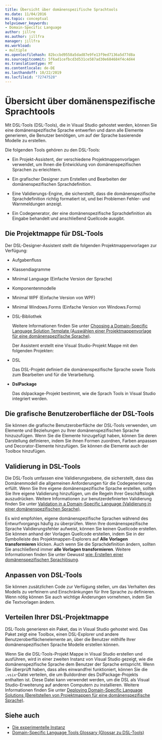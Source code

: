 ```yaml
---
title: Übersicht über domänenspezifische Sprachtools
ms.date: 11/04/2016
ms.topic: conceptual
helpviewer_keywords:
- Domain-Specific Language
author: jillre
ms.author: jillfra
manager: jillfra
ms.workload:
- multiple
ms.openlocfilehash: 82bccbd9558a5dad87e9fe13f9ed7136a5d77d8a
ms.sourcegitcommit: 5f6ad1cefbcd3d531ce587ad30e684684f4c4d44
ms.translationtype: MT
ms.contentlocale: de-DE
ms.lasthandoff: 10/22/2019
ms.locfileid: "72747528"
---
```

# <a name="overview-of-domain-specific-language-tools"></a>Übersicht über domänenspezifische Sprachtools
Mit DSL-Tools (DSL-Tools), die in Visual Studio gehostet werden, können Sie eine domänenspezifische Sprache entwerfen und dann alle Elemente generieren, die Benutzer benötigen, um auf der Sprache basierende Modelle zu erstellen.

 Die folgenden Tools gehören zu den DSL-Tools:

- Ein Projekt-Assistent, der verschiedene Projektmappenvorlagen verwendet, um Ihnen die Entwicklung von domänenspezifischen Sprachen zu erleichtern.

- Ein grafischer Designer zum Erstellen und Bearbeiten der domänenspezifischen Sprachdefinition.

- Eine Validierungs-Engine, die sicherstellt, dass die domänenspezifische Sprachdefinition richtig formatiert ist, und bei Problemen Fehler- und Warnmeldungen anzeigt.

- Ein Codegenerator, der eine domänenspezifische Sprachdefinition als Eingabe behandelt und anschließend Quellcode ausgibt.

## <a name="the-dsl-tools-solution"></a>Die Projektmappe für DSL-Tools
 Der DSL-Designer-Assistent stellt die folgenden Projektmappenvorlagen zur Verfügung:

- Aufgabenfluss

- Klassendiagramme

- Minimal Language (Einfache Version der Sprache)

- Komponentenmodelle

- Minimal WPF (Einfache Version von WPF)

- Minimal Windows.Forms (Einfache Version von Windows.Forms)

- DSL-Bibliothek

  Weitere Informationen finden Sie unter [Choosing a Domain-Specific Language Solution Template (Auswählen einer Projektmappenvorlage für eine domänenspezifische Sprache)](../modeling/choosing-a-domain-specific-language-solution-template.md).

  Der Assistent erstellt eine Visual Studio-Projekt Mappe mit den folgenden Projekten:

- DSL

   Das DSL-Projekt definiert die domänenspezifische Sprache sowie Tools zum Bearbeiten und für die Verarbeitung.

- **DslPackage**

   Das dslpackage-Projekt bestimmt, wie die Sprach Tools in Visual Studio integriert werden.

## <a name="the-dsl-tools-graphical-interface"></a>Die grafische Benutzeroberfläche der DSL-Tools
 Sie können die grafische Benutzeroberfläche der DSL-Tools verwenden, um Elemente und Beziehungen zu Ihrer domänenspezifischen Sprache hinzuzufügen. Wenn Sie die Elemente hinzugefügt haben, können Sie deren Darstellung definieren, indem Sie ihnen Formen zuordnen, Farben anpassen und Decorator-Elemente hinzufügen. Sie können die Elemente auch der Toolbox hinzufügen.

## <a name="validation-in-dsl-tools"></a>Validierung in DSL-Tools
 Die DSL-Tools umfassen eine Validierungsebene, die sicherstellt, dass das Domänenmodell die allgemeinen Anforderungen für die Codegenerierung erfüllt. Wenn Sie Ihre eigene domänenspezifische Sprache erstellen, sollten Sie Ihre eigene Validierung hinzufügen, um die Regeln Ihrer Geschäftslogik auszudrücken. Weitere Informationen zur benutzerdefinierten Validierung finden Sie unter [Validation in a Domain-Specific Language (Validierung in einer domänenspezifischen Sprache)](../modeling/validation-in-a-domain-specific-language.md).

 Es wird empfohlen, eigene domänenspezifische Sprachen während des Entwurfvorgangs häufig zu überprüfen. Wenn Ihre domänenspezifische Sprache Validierungsfehler aufweist, können Sie keinen Quellcode erstellen. Sie können anhand der Vorlagen Quellcode erstellen, indem Sie in der Symbolleiste des Projektmappen-Explorers auf **Alle Vorlagen transformieren** klicken. Auch wenn Sie die Sprachdefinition ändern, sollten Sie anschließend immer **alle Vorlagen transformieren**. Weitere Informationen finden Sie unter Gewusst [wie: Erstellen einer domänenspezifischen Sprachlösung](../modeling/how-to-create-a-domain-specific-language-solution.md).

## <a name="customization-of-dsl-tools"></a>Anpassen von DSL-Tools
 Sie können zusätzlichen Code zur Verfügung stellen, um das Verhalten des Modells zu verfeinern und Einschränkungen für Ihre Sprache zu definieren. Wenn nötig können Sie auch wichtige Änderungen vornehmen, indem Sie die Textvorlagen ändern.

## <a name="distributing-your-dsl-solution"></a>Verteilen Ihrer DSL-Projektmappe
 DSL-Tools generieren ein Paket, das in Visual Studio gehostet wird. Das Paket zeigt eine Toolbox, einen DSL-Explorer und andere Benutzeroberflächenelemente an, über die Benutzer mithilfe Ihrer domänenspezifischen Sprache Modelle erstellen können.

 Wenn Sie die DSL-Tools-Projekt Mappe in Visual Studio erstellen und ausführen, wird in einer zweiten Instanz von Visual Studio gezeigt, wie die domänenspezifische Sprache dem Benutzer der Sprache entspricht. Wenn Sie überprüft haben, dass alles einwandfrei funktioniert, können Sie die `.vsix`-Datei verteilen, die um Buildordner des DslPackage-Projekts enthalten ist. Diese Datei kann verwendet werden, um die DSL als Visual Studio-Erweiterung auf anderen Computern zu installieren.  Weitere Informationen finden Sie unter [Deploying Domain-Specific Language Solutions (Bereitstellen von Projektmappen für eine domänenspezifische Sprache)](msi-and-vsix-deployment-of-a-dsl.md).

## <a name="see-also"></a>Siehe auch

- [Die experimentelle Instanz](../extensibility/the-experimental-instance.md)
- [Domain-Specific Language Tools Glossary (Glossar zu DSL-Tools)](https://msdn.microsoft.com/ca5e84cb-a315-465c-be24-76aa3df276aa)